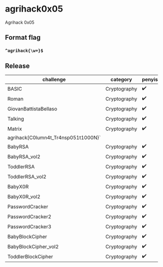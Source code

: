 # agrihack0x05

Agrihack 0x05

## Format flag

### `^agrihack{\w+}$` ###

## Release

| challenge               | category     | penyisihan         | final              | service                | flag                                                                              |
|-------------------------|--------------|--------------------|--------------------|------------------------|-----------------------------------------------------------------------------------|
| BASIC	  				  | Cryptography | :heavy_check_mark: |  				   |                        | `agrihack{basic_to_know_base64}` 	|
| Roman	  				  | Cryptography | :heavy_check_mark: |  				   |                        | `agrihack{Gaius_Julius_Caesar}` 	|
| GiovanBattistaBellaso	  | Cryptography | :heavy_check_mark: |  				   |                        | `agrihack{Vignere_Ch1p3r's_H3r3}` |
| Talking	  			  | Cryptography | :heavy_check_mark: |  				   |                        | `agrihack{1t_just_alfh4b3t_r3pr3s3n74710n}` |
|  Matrix	 			  | Cryptography | :heavy_check_mark: |  				   |                        | `
agrihack[C0lumn4t_Tr4nsp051t1000N}` 	 |
| BabyRSA 	              | Cryptography | :heavy_check_mark: |  				   | nc                     | `agrihack{congratss_you've_learn_basic_RSA}`                   |
| BabyRSA_vol2 	          | Cryptography | :heavy_check_mark: |  				   |                        | `agrihack{mapping_RSA_isnt_that_hard_53a45bcf}`                |
| ToddlerRSA 	          | Cryptography | :heavy_check_mark: |  				   |                        | `agrihack{prime_N__is_quite_simple_to_break}`                  |
| ToddlerRSA_vol2	      | Cryptography | :heavy_check_mark: |  				   |                        | `agrihack{sm4ll_exp0n3nt_ez_56ab4f}`                   		 |
| BabyX0R	          	  | Cryptography | :heavy_check_mark: |  				   |                        | `agrihack{you've_learn_about_xor_______let's_moving_on}`       |
| BabyX0R_vol2	          | Cryptography | :heavy_check_mark: |  				   |                        | `agrihack{easy_space}`       |
| PasswordCracker	      | Cryptography | :heavy_check_mark: |  				   | nc                     | `agrihack{brut3f0rc3333_as_1t5_f1n33______b33f}`       |
| PasswordCracker2	      | Cryptography | :heavy_check_mark: |  				   | nc                     | `agrihack{d0n7_u53_w34k__p455w000000RD}`  |
| PasswordCracker3	      | Cryptography | :heavy_check_mark: |  				   | nc                     | `agrihack{R0ck_y0u_1s_4_th1ng55____b33f}` |
| BabyBlockCipher	      | Cryptography | :heavy_check_mark: |  				   |                        | `agrihack{51mpl3_ECB_MODE_34b6a5}` |
| BabyBlockCipher_vol2	  | Cryptography | :heavy_check_mark: |  				   |                        | `agrihack{S1mpl3_AES_CBC___652b34f}` |
| ToddlerBlockCipher	  | Cryptography | :heavy_check_mark: |  				   |                        | `agrihack{OFB_15_8r0k3n__b634b4}` |


